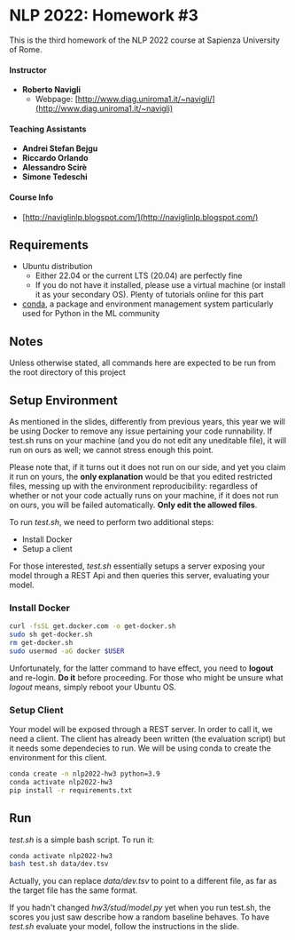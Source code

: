 # NLP 2022: Homework #3

This is the third homework of the NLP 2022 course at Sapienza University of Rome.

#### Instructor

* **Roberto Navigli**
  * Webpage: [http://www.diag.uniroma1.it/~navigli/](http://www.diag.uniroma1.it/~navigli)

#### Teaching Assistants

* **Andrei Stefan Bejgu**
* **Riccardo Orlando**
* **Alessandro Scirè**
* **Simone Tedeschi**

#### Course Info

* [http://naviglinlp.blogspot.com/](http://naviglinlp.blogspot.com/)

## Requirements

* Ubuntu distribution
  * Either 22.04 or the current LTS (20.04) are perfectly fine
  * If you do not have it installed, please use a virtual machine (or install it as your secondary OS). Plenty of tutorials online for this part
* [conda](https://docs.conda.io/projects/conda/en/latest/index.html), a package and environment management system particularly used for Python in the ML community

## Notes

Unless otherwise stated, all commands here are expected to be run from the root directory of this project

## Setup Environment

As mentioned in the slides, differently from previous years, this year we will be using Docker to remove any issue pertaining your code runnability. If test.sh runs
on your machine (and you do not edit any uneditable file), it will run on ours as well; we cannot stress enough this point.

Please note that, if it turns out it does not run on our side, and yet you claim it run on yours, the **only explanation** would be that you edited restricted files,
messing up with the environment reproducibility: regardless of whether or not your code actually runs on your machine, if it does not run on ours,
you will be failed automatically. **Only edit the allowed files**.

To run *test.sh*, we need to perform two additional steps:

* Install Docker
* Setup a client

For those interested, *test.sh* essentially setups a server exposing your model through a REST Api and then queries this server, evaluating your model.

### Install Docker

```bash
curl -fsSL get.docker.com -o get-docker.sh
sudo sh get-docker.sh
rm get-docker.sh
sudo usermod -aG docker $USER
```

Unfortunately, for the latter command to have effect, you need to **logout** and re-login. **Do it** before proceeding.
For those who might be unsure what *logout* means, simply reboot your Ubuntu OS.

### Setup Client

Your model will be exposed through a REST server. In order to call it, we need a client. The client has already been written
(the evaluation script) but it needs some dependecies to run. We will be using conda to create the environment for this client.

```bash
conda create -n nlp2022-hw3 python=3.9
conda activate nlp2022-hw3
pip install -r requirements.txt
```

## Run

*test.sh* is a simple bash script. To run it:

```bash
conda activate nlp2022-hw3
bash test.sh data/dev.tsv
```

Actually, you can replace *data/dev.tsv* to point to a different file, as far as the target file has the same format.

If you hadn't changed *hw3/stud/model.py* yet when you run test.sh, the scores you just saw describe how a random baseline
behaves. To have *test.sh* evaluate your model, follow the instructions in the slide.
